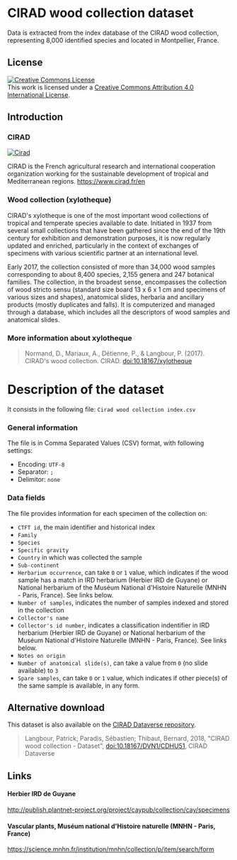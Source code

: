 # CIRAD wood collection dataset


Data is extracted from the index database of the CIRAD wood collection, representing 8,000 identified species and located in Montpellier, France. 
## License
<a rel="license" href="http://creativecommons.org/licenses/by/4.0/"><img alt="Creative Commons License" style="border-width:0" src="https://i.creativecommons.org/l/by/4.0/88x31.png" /></a><br />This work is licensed under a <a rel="license" href="http://creativecommons.org/licenses/by/4.0/">Creative Commons Attribution 4.0 International License</a>.
## Introduction
### CIRAD
[![Cirad](https://www.cirad.fr/extension/cirad_fr/design/cirad_fr/images/logo_cirad.gif)](<https://www.cirad.fr/en>)

CIRAD is the French agricultural research and international cooperation organization working for the sustainable development of tropical and Mediterranean regions.
https://www.cirad.fr/en
### Wood collection (xylotheque)
CIRAD's xylotheque is one of the most important wood collections of tropical and temperate species available to date. Initiated in 1937 from several small collections that have been gathered since the end of the 19th century for exhibition and demonstration purposes, it is now regularly updated and enriched, particularly in the context of exchanges of specimens with various scientific partner at an international level. 

Early 2017, the collection consisted of more than 34,000 wood samples corresponding to about 8,400 species, 2,155 genera and 247 botanical families. The collection, in the broadest sense, encompasses the collection of wood stricto sensu (standard size board 13 x 6 x 1 cm and specimens of various sizes and shapes), anatomical slides, herbaria and ancillary products (mostly duplicates and falls). It is computerized and managed through a database, which includes all the descriptors of wood samples and anatomical slides.

### More information about xylotheque
> Normand, D., Mariaux, A., Détienne, P., & Langbour, P. (2017). CIRAD's wood collection. CIRAD. [doi:10.18167/xylotheque](https://doi.org/10.18167/xylotheque)

# Description of the dataset
It consists in the following file: `Cirad wood collection index.csv`
### General information
The file is in Comma Separated Values (CSV) format, with following settings: 
* Encoding: `UTF-8`
* Separator: `;`
* Delimitor: `none`
### Data fields
The file provides information for each specimen of the collection on:
- `CTFT id`, the main identifier and historical index 
- `Family`
- `Species`
- `Specific gravity`
- `Country` in which was collected the sample
- `Sub-continent`
- `Herbarium occurrence`, can take `0` or `1` value, which indicates if the wood sample has a match in IRD herbarium (Herbier IRD de Guyane) or National herbarium of the Muséum National d'Histoire Naturelle (MNHN - Paris, France). See links below. 
- `Number of samples`, indicates the number of samples indexed and stored in the collection
- `Collector's name`
- `Collector's id number`, indicates a classification indentifier in IRD herbarium (Herbier IRD de Guyane) or National herbarium of the Muséum National d'Histoire Naturelle (MNHN - Paris, France). See links below. 
- `Notes on origin`
- `Number of anatomical slide(s)`, can take a value from `0` (no slide available) to `3`
- `Spare samples`, can take `0` or `1` value, which indicates if other piece(s) of the same sample is available, in any form.

## Alternative download
This dataset is also available on the [CIRAD Dataverse repository](https://dataverse.cirad.fr).

> Langbour, Patrick; Paradis, Sébastien; Thibaut, Bernard, 2018, "CIRAD wood collection - Dataset", [doi:10.18167/DVN1/CDHU51](https://doi.org/10.18167/DVN1/CDHU51), CIRAD Dataverse


## Links
#### Herbier IRD de Guyane
http://publish.plantnet-project.org/project/caypub/collection/cay/specimens

#### Vascular plants, Muséum national d'Histoire naturelle (MNHN - Paris, France)
https://science.mnhn.fr/institution/mnhn/collection/p/item/search/form